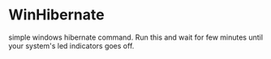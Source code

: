 # WinHibernate
simple windows hibernate command. 
Run this and wait for few minutes until your system's led indicators goes off.
